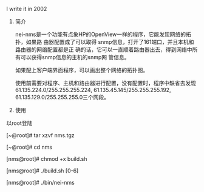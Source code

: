 I write it in 2002

1. 简介

    nei-nms是一个功能有点象HP的OpenView一样的程序，它能发现网络的拓扑，如果路
由器配置成了可以取得 snmp信息，打开了161端口，并且本机和路由器的网络配置都是正
确的话，它可以一直顺着路由器出去，得到网络中所有可以获得snmp信息的主机的snmp网
管信息。

    如果配上客户端界面程序，可以画出整个网络的拓扑图。
    
    使用前需要对程序、主机和路由器进行配置，没有配置时，程序中缺省去发现
61.135.224.0/255.255.255.224, 61.135.45.145/255.255.255.192, 
61.135.129.0/255.255.255.0三个网段。

2. 使用	
	
以root登陆

[~@root]# tar xzvf nms.tgz

[~@root]# cd nms

[nms@root]# chmod +x build.sh

[nms@root]# ./build.sh [0-6]

[nms@root]# ./bin/nei-nms

